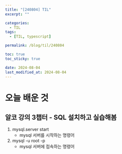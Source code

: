 ```yaml
---
title: "[240804] TIL"
excerpt: ""

categories:
  - TIL
tags:
  - [TIL, typescript]

permalink: /blog/til/240804

toc: true
toc_sticky: true

date: 2024-08-04
last_modified_at: 2024-08-04
---
```


# 오늘 배운 것

## 알코 강의 3챕터 - SQL 설치하고 실습해봄

1. mysql.server start
   - mysql 서버를 시작하는 명령어
2. mysql -u root -p
   - mysql 서버에 접속하는 명령어
